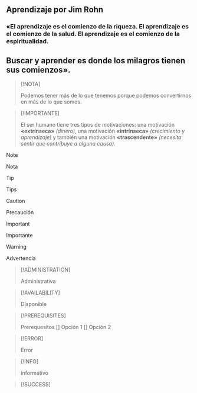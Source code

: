 ## Aprendizaje por Jim Rohn
### «El **aprendizaje** es el comienzo de la **riqueza**. El **aprendizaje** es el comienzo de la **salud**. El **aprendizaje** es el comienzo de la **espiritualidad**.
## Buscar y aprender es donde los milagros tienen sus comienzos».

>[!NOTA] 
>
>Podemos tener más de lo que tenemos porque podemos convertirnos en más de lo que somos.

>[!IMPORTANTE]
>
>El ser humano tiene tres tipos de motivaciones: una motivación **«extrínseca»** *(dinero)*, una motivación **«intrínseca»** *(crecimiento y aprendizaje)* y también una motivación **«trascendente»** *(necesita sentir que contribuye a alguna causa)*. 

>[!NOTE]
>
> Nota

>[!TIP]
>
> Tips

>[!CAUTION]
>
> Precaución

>[!IMPORTANT]
>
> Importante

>[!WARNING]
>
>  Advertencia

>[!ADMINISTRATION]
>
>  Administrativa

>[!AVAILABILITY]
>
>  Disponible

>[!PREREQUISITES]
>
>  Prerequesitos 
> [] Opción 1
> [] Opción 2

>[!ERROR]
>
> Error


>[!INFO]
>
>  informativo


>[!SUCCESS]
>
>
